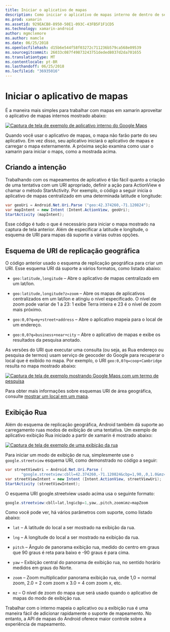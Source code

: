 ```yaml
---
title: Iniciar o aplicativo de mapas
description: Como iniciar o aplicativo de mapas interno de dentro de seu aplicativo xamarin.
ms.prod: xamarin
ms.assetid: 929EACB8-8950-50E1-093C-43FB5F1F1CD5
ms.technology: xamarin-android
author: mgmclemore
ms.author: mamcle
ms.date: 06/25/2018
ms.openlocfilehash: d15b6e544f58f03272c711236b579ca568e09539
ms.sourcegitcommit: 26033c087f49873243751deded8037d2da701655
ms.translationtype: MT
ms.contentlocale: pt-BR
ms.lasthandoff: 06/25/2018
ms.locfileid: "36935016"
---
```

# <a name="launching-the-maps-application"></a>Iniciar o aplicativo de mapas

É a maneira mais simples para trabalhar com mapas em xamarin aproveitar o aplicativo de mapas internos mostrado abaixo:

[![Captura de tela de exemplo de aplicativo interno do Google Maps](maps-application-images/01-mapsapplication.png)](maps-application-images/01-mapsapplication.png#lightbox)

Quando você usar o aplicativo de mapas, o mapa não farão parte do seu aplicativo. Em vez disso, seu aplicativo iniciará o aplicativo de mapas e carregar o mapa externamente. A próxima seção examina como usar o xamarin para iniciar o maps, como a mostrada acima.


## <a name="creating-the-intent"></a>Criando a intenção

Trabalhando com os mapeamentos de aplicativo é tão fácil quanto a criação de uma tentativa com um URI apropriado, definir a ação para ActionView e chamar o método StartActivity. Por exemplo, o código a seguir inicia o aplicativo de mapas centralizado em uma determinada latitude e longitude:

```csharp
var geoUri = Android.Net.Uri.Parse ("geo:42.374260,-71.120824");
var mapIntent = new Intent (Intent.ActionView, geoUri);
StartActivity (mapIntent);
```

Esse código é tudo o que é necessário para iniciar o mapa mostrado na captura de tela anterior. Além de especificar a latitude e longitude, o esquema de URI para mapas dá suporte a várias outras opções.


## <a name="geo-uri-scheme"></a>Esquema de URI de replicação geográfica

O código anterior usado o esquema de replicação geográfica para criar um URI. Esse esquema URI dá suporte a vários formatos, como listado abaixo:

-   `geo:latitude,longitude` &ndash; Abre o aplicativo de mapas centralizado em um lat/lon. 

-   `geo:latitude,longitude?z=zoom` &ndash; Abre os mapas de aplicativos centralizados em um lat/lon e atingiu o nível especificado. O nível de zoom pode variar de 1 a 23: 1 exibe Terra inteira e 23 é o nível de zoom mais próximo.

-   `geo:0,0?q=my+street+address` &ndash; Abre o aplicativo mapeia para o local de um endereço. 

-   `geo:0,0?q=business+near+city` &ndash; Abre o aplicativo de mapas e exibe os resultados da pesquisa anotado. 


As versões do URI que executar uma consulta (ou seja, as Rua endereço ou pesquisa de termos) usam serviço de geocoder do Google para recuperar o local que é exibido no mapa. Por exemplo, o URI `geo:0,0?q=coop+Cambridge` resulta no mapa mostrado abaixo:

[![Captura de tela de exemplo mostrando Google Maps com um termo de pesquisa](maps-application-images/02-mapsearch.png)](maps-application-images/02-mapsearch.png#lightbox)



Para obter mais informações sobre esquemas URI de área geográfica, consulte [mostrar um local em um mapa](http://developer.android.com/guide/components/intents-common.html#Maps).


## <a name="street-view"></a>Exibição Rua

Além do esquema de replicação geográfica, Android também dá suporte ao carregamento ruas modos de exibição de uma tentativa. Um exemplo de aplicativo exibição Rua iniciado a partir de xamarin é mostrado abaixo:

[![Captura de tela de exemplo de uma exibição da rua](maps-application-images/03-streetview.png)](maps-application-images/03-streetview.png#lightbox)

Para iniciar um modo de exibição de rua, simplesmente use o `google.streetview` esquema URI, como demonstrado no código a seguir:

```csharp
var streetViewUri = Android.Net.Uri.Parse (
       "google.streetview:cbll=42.374260,-71.120824&cbp=1,90,,0,1.0&mz=20");  
var streetViewIntent = new Intent (Intent.ActionView, streetViewUri);  
StartActivity (streetViewIntent);
```

O esquema URI google.streetview usado acima usa o seguinte formato:

```csharp
google.streetview:cbll=lat,lng&cbp=1,yaw,,pitch,zoom&mz=mapZoom
```

Como você pode ver, há vários parâmetros com suporte, como listado abaixo:

-   `lat` &ndash; A latitude do local a ser mostrado na exibição da rua.

-   `lng` &ndash; A longitude do local a ser mostrado na exibição da rua.

-   `pitch` &ndash; Ângulo de panorama exibição rua, medido do centro em graus que 90 graus é reta para baixo e -90 graus é para cima.

-   `yaw` &ndash; Exibição central do panorama de exibição rua, no sentido horário medidos em graus do Norte.

-   `zoom` &ndash; Zoom multiplicador panorama exibição rua, onde 1,0 = normal zoom, 2.0 = 2 com zoom x 3.0 = 4 com zoom x, etc.

-   `mz` &ndash; O nível de zoom do mapa que será usado quando o aplicativo de mapas do modo de exibição rua.


Trabalhar com o interno mapeia o aplicativo ou a exibição rua é uma maneira fácil de adicionar rapidamente o suporte de mapeamento. No entanto, a API de mapas do Android oferece maior controle sobre a experiência de mapeamento.
